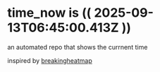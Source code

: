 # time_now is (( 2025-09-13T06:45:00.413Z ))

an automated repo that shows the currnent time

inspired by [breakingheatmap](https://github.com/breakingheatmap/breakingheatmap)